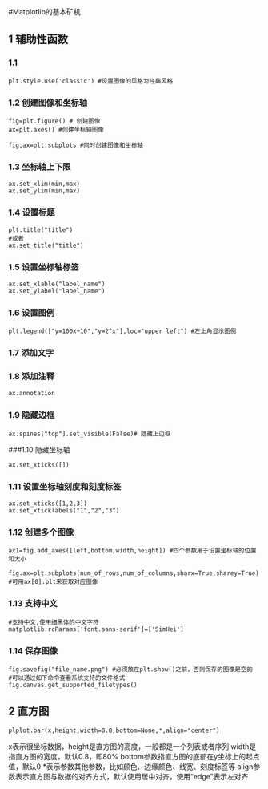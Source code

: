 #Matplotlib的基本矿机

## 1 辅助性函数
### 1.1

    plt.style.use('classic') #设置图像的风格为经典风格
    
### 1.2 创建图像和坐标轴

    fig=plt.figure() # 创建图像
    ax=plt.axes() #创建坐标轴图像
    
    fig,ax=plt.subplots #同时创建图像和坐标轴    

### 1.3 坐标轴上下限

    ax.set_xlim(min,max)
    ax.set_ylim(min,max)
    
### 1.4 设置标题

    plt.title("title")
    #或者
    ax.set_title("title") 
    
### 1.5 设置坐标轴标签

    ax.set_xlable("label_name")
    ax.set_ylabel("label_name")

### 1.6 设置图例

    plt.legend(["y=100x+10","y=2^x"],loc="upper left") #左上角显示图例

### 1.7 添加文字

### 1.8 添加注释

    ax.annotation
    
### 1.9 隐藏边框

    ax.spines["top"].set_visible(False)# 隐藏上边框

###1.10 隐藏坐标轴

    ax.set_xticks([])

### 1.11 设置坐标轴刻度和刻度标签

    ax.set_xticks([1,2,3])
    ax.set_xticklabels("1","2","3")
    
### 1.12 创建多个图像

    ax1=fig.add_axes([left,bottom,width,height]) #四个参数用于设置坐标轴的位置和大小
    
    fig.ax=plt.subplots(num_of_rows,num_of_columns,sharx=True,sharey=True) #可用ax[0].plt来获取对应图像
### 1.13 支持中文
    
    #支持中文,使用细黑体的中文字符
    matplotlib.rcParams['font.sans-serif']=['SimHei']
    
### 1.14 保存图像
    
    fig.savefig("file_name.png") #必须放在plt.show()之前，否则保存的图像是空的
    #可以通过如下命令查看系统支持的文件格式
    fig.canvas.get_supported_filetypes()    

## 2 直方图

    plplot.bar(x,height,width=0.8,bottom=None,*,align="center")
        
x表示很坐标数据，height是直方图的高度，一般都是一个列表或者序列
width是指直方图的宽度，默认0.8，即80%
bottom参数指直方图的底部在y坐标上的起点值，默认0
*表示参数其他参数，比如颜色、边缘颜色、线宽、刻度标签等
align参数表示直方图与数据的对齐方式，默认使用居中对齐，使用“edge”表示左对齐        